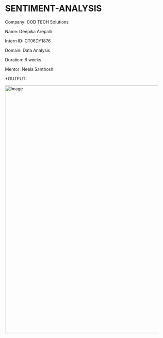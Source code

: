 # SENTIMENT-ANALYSIS

Company: COD TECH Solutions

Name: Deepika Arepalli

Intern ID: CT06DY1876

Domain: Data Analysis

Duration: 6 weeks

Mentor: Neela Santhosh

*OUTPUT:

<img width="855" height="814" alt="Image" src="https://github.com/user-attachments/assets/21383b2b-61e3-42cd-a7f9-b84f386fd848" />

